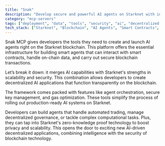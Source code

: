 ```yaml
---
title: "Snak"
description: "Develop secure and powerful AI agents on Starknet with integrated blockchain capabilities and smart contract interactions."
category: "mcp-servers"
tags: ["deployment", "data", "tools", "security", "ai", "decentralized applications", "agent orchestration", "key management", "gas optimization"]
tech_stack: ["Starknet", "Blockchain", "AI Agents", "Smart Contracts", "Zero-Knowledge Proofs", "Decentralized Governance", "Automated Trading"]
---
```


Snak MCP gives developers the tools they need to create and launch AI agents right on the Starknet blockchain. This platform offers the essential infrastructure for building smart agents that can interact with smart contracts, handle on-chain data, and carry out secure blockchain transactions.

Let’s break it down: it merges AI capabilities with Starknet's strengths in scalability and security. This combination allows developers to create decentralized AI applications that function transparently on the blockchain.

The framework comes packed with features like agent orchestration, secure key management, and gas optimization. These tools simplify the process of rolling out production-ready AI systems on Starknet.

Developers can build agents that handle automated trading, manage decentralized governance, or tackle complex computational tasks. Plus, they can tap into Starknet's zero-knowledge proof technology to boost privacy and scalability. This opens the door to exciting new AI-driven decentralized applications, combining intelligence with the security of blockchain technology.